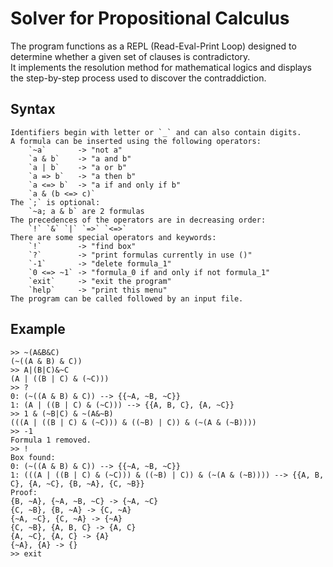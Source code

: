 # Solver for Propositional Calculus
The program functions as a REPL (Read-Eval-Print Loop) designed to determine
whether a given set of clauses is contradictory.  
It implements the resolution method for mathematical logics and displays the
step-by-step process used to discover the contraddiction.

## Syntax
```
Identifiers begin with letter or `_` and can also contain digits.
A formula can be inserted using the following operators:
    `~a`       -> "not a"
    `a & b`    -> "a and b"
    `a | b`    -> "a or b"
    `a => b`   -> "a then b"
    `a <=> b`  -> "a if and only if b"
    `a & (b <=> c)`
The `;` is optional:
    `~a; a & b` are 2 formulas
The precedences of the operators are in decreasing order:
    `!` `&` `|` `=>` `<=>`
There are some special operators and keywords:
    `!`        -> "find box"
    `?`        -> "print formulas currently in use ()"
    `-1`       -> "delete formula_1"
    `0 <=> ~1` -> "formula_0 if and only if not formula_1"
    `exit`     -> "exit the program"
    `help`     -> "print this menu"
The program can be called followed by an input file.
```

## Example
```
>> ~(A&B&C)
(~((A & B) & C))
>> A|(B|C)&~C
(A | ((B | C) & (~C)))
>> ?
0: (~((A & B) & C)) --> {{~A, ~B, ~C}}
1: (A | ((B | C) & (~C))) --> {{A, B, C}, {A, ~C}}
>> 1 & (~B|C) & ~(A&~B)
(((A | ((B | C) & (~C))) & ((~B) | C)) & (~(A & (~B))))
>> -1
Formula 1 removed.
>> !
Box found:
0: (~((A & B) & C)) --> {{~A, ~B, ~C}}
1: (((A | ((B | C) & (~C))) & ((~B) | C)) & (~(A & (~B)))) --> {{A, B, C}, {A, ~C}, {B, ~A}, {C, ~B}}
Proof:
{B, ~A}, {~A, ~B, ~C} -> {~A, ~C}
{C, ~B}, {B, ~A} -> {C, ~A}
{~A, ~C}, {C, ~A} -> {~A}
{C, ~B}, {A, B, C} -> {A, C}
{A, ~C}, {A, C} -> {A}
{~A}, {A} -> {}
>> exit
```
